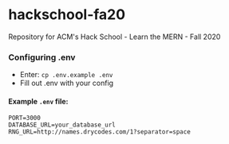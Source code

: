 # hackschool-fa20
Repository for ACM's Hack School - Learn the MERN - Fall 2020

### Configuring .env
* Enter: `cp .env.example .env`
* Fill out .env with your config

#### Example `.env` file:

```
PORT=3000
DATABASE_URL=your_database_url
RNG_URL=http://names.drycodes.com/1?separator=space
```
